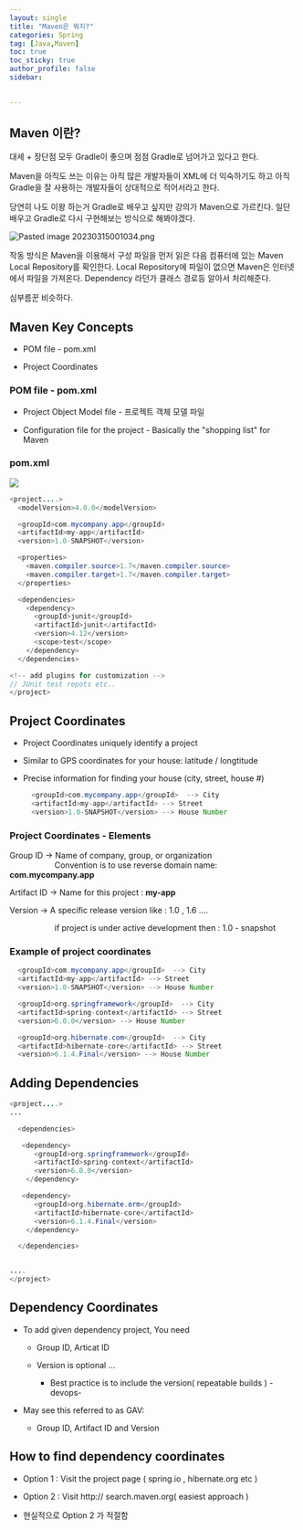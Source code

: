 ```yaml
---
layout: single
title: "Maven은 뭐지?"
categories: Spring
tag: [Java,Maven]
toc: true
toc_sticky: true
author_profile: false
sidebar:
     

---
```


## Maven 이란?

대세 + 장단점 모두 Gradle이 좋으며 점점 Gradle로 넘어가고 있다고 한다.

Maven을 아직도 쓰는 이유는 아직 많은 개발자들이 XML에 더 익숙하기도 하고
아직 Gradle을 잘 사용하는 개발자들이 상대적으로 적어서라고 한다.

당연히 나도 이왕 하는거 Gradle로 배우고 싶지만 강의가 Maven으로 가르킨다. 
일단 배우고 Gradle로 다시 구현해보는 방식으로 해봐야겠다.

![Pasted image 20230315001034.png](/images/2023-03-16-Spring%20Boot%20Maven/719ad3cc62fb15beca4ff64d3785917282136207.png)

작동 방식은 Maven을 이용해서 구성 파일을 먼저 읽은 다음 컴퓨터에 있는 Maven Local Repository를 확인한다.
Local Repository에 파일이 없으면 Maven은 인터넷에서 파일을 가져온다.
Dependency 라던가 클래스 경로등 알아서 처리해준다.

심부름꾼 비슷하다.

## Maven Key Concepts

- POM file - pom.xml

- Project Coordinates

### POM file - pom.xml

- Project Object Model file - 프로젝트 객체 모델 파일

- Configuration file for the project  - Basically the "shopping list" for Maven

### pom.xml

![](/images/2023-03-16-Spring%20Boot%20Maven/2023-03-17-13-21-44-image.png)

```java
<project....>
  <modelVersion>4.0.0</modelVersion>

  <groupId>com.mycompany.app</groupId>
  <artifactId>my-app</artifactId>
  <version>1.0-SNAPSHOT</version>

  <properties>
    <maven.compiler.source>1.7</maven.compiler.source>
    <maven.compiler.target>1.7</maven.compiler.target>
  </properties>

  <dependencies>
    <dependency>
      <groupId>junit</groupId>
      <artifactId>junit</artifactId>
      <version>4.12</version>
      <scope>test</scope>
    </dependency>
  </dependencies>

<!-- add plugins for customization -->
// JUnit test repots etc..
</project>
```

## Project Coordinates

- Project Coordinates uniquely identify a project

- Similar to GPS coordinates for your house: latitude / longtitude

- Precise information for finding your house (city, street, house #)
  
  ```java
    <groupId>com.mycompany.app</groupId>  --> City
    <artifactId>my-app</artifactId> --> Street
    <version>1.0-SNAPSHOT</version> --> House Number
  ```

### Project Coordinates - Elements

Group ID -> Name of company, group, or organization
                    Convention is to use reverse domain name: **com.mycompany.app**

Artifact ID -> Name for this project : **my-app**

Version ->  A specific release version like : 1.0 , 1.6 ....

                    if project is under active development then : 1.0 - snapshot

### Example of project coordinates

```java
  <groupId>com.mycompany.app</groupId>  --> City
  <artifactId>my-app</artifactId> --> Street
  <version>1.0-SNAPSHOT</version> --> House Number

  <groupId>org.springframework</groupId>  --> City
  <artifactId>spring-context</artifactId> --> Street
  <version>6.0.0</version> --> House Number

  <groupId>org.hibernate.com</groupId>  --> City
  <artifactId>hibernate-core</artifactId> --> Street
  <version>6.1.4.Final</version> --> House Number
```

## Adding Dependencies

```java
<project....>
...

  <dependencies>

   <dependency>
      <groupId>org.springframework</groupId>
      <artifactId>spring-context</artifactId>
      <version>6.0.0</version>
    </dependency>

   <dependency>
      <groupId>org.hibernate.orm</groupId>
      <artifactId>hibernate-core</artifactId>
      <version>6.1.4.Final</version>
    </dependency>

  </dependencies>


....
</project>
```

## Dependency Coordinates

- To add given dependency project, You need
  
  - Group ID, Articat ID
  
  - Version is optional ...
    
    - Best practice is to include the version( repeatable builds ) -devops-

- May see this referred to as GAV:
  
  - Group ID, Artifact ID and Version

## How to find dependency coordinates

- Option 1  : Visit the project page ( spring.io , hibernate.org etc )

- Option 2 : Visit http:// search.maven.org( easiest approach )

- 현실적으로 Option 2 가 적절함 
